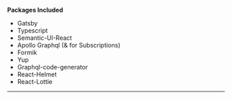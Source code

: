 **Packages Included**

- Gatsby
- Typescript
- Semantic-UI-React
- Apollo Graphql (& for Subscriptions)
- Formik
- Yup
- Graphql-code-generator
- React-Helmet
- React-Lottie

---
